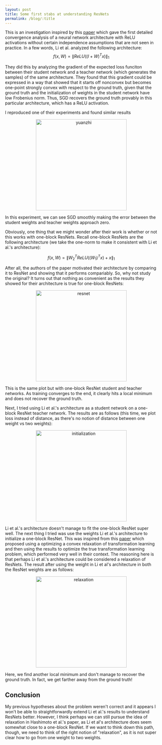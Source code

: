 ```yaml
---
layout: post
title: Some first stabs at understanding ResNets
permalink: /blog/:title
---
```


This is an investigation inspired by this [paper](https://arxiv.org/pdf/1705.09886.pdf) which gave the first detailed convergence analysis of a neural network architecture with ReLU activations without certain independence assumptions that are not seen in practice.  In a few words, Li et al. analyzed the following architecture:
$$
\begin{equation}
f(x, W) = \| ReLU((I + W)^{T}x) \|_{1}
\end{equation}
$$

They did this by analyzing the gradient of the expected loss funciton between their student network and a teacher network (which generates the samples) of the same architecture.  They found that this gradient could be expressed in a way that showed that it starts off nonconvex but becomes one-point strongly convex with respect to the ground truth, given that the ground truth and the initialization of weights in the student network have low Frobenius norm.  Thus, SGD recovers the ground truth provably in this particular architecture, which has a ReLU activation.

I reproduced one of their experiments and found similar results
<p style="text-align:center;">
<img src="{{site.url}}/images/yuanzhi.png" width="300" alt="yuanzhi">
</p>  

In this experiment, we can see SGD smoothly making the error between the student weights and teacher weights approach zero.

Obviously, one thing that we might wonder after their work is whether or not this works with one-block ResNets.  Recall one-block ResNets are the following architecture (we take the one-norm to make it consistent with Li et al.'s architecture):

$$
\begin{equation}
f(x, W) = \| W_{2}^{T}ReLU((W_{1})^{T}x) + x \|_{1}
\end{equation}
$$

After all, the authors of the paper motivated their architecture by comparing it to ResNet and showing that it performs compariably.  So, why not study the original?  It turns out that nothing as convenient as the results they showed for their architecture is true for one-block ResNets:

<p style="text-align:center;">
<img src="{{site.url}}/images/resnet.png" width="300" alt="resnet">
</p>  

This is the same plot but with one-block ResNet student and teacher networks.  As training converges to the end, it clearly hits a local minimum and does not recover the ground truth.

Next, I tried using Li et al.'s architecture as a student network on a one-block ResNet teacher network.  The results are as follows (this time, we plot loss instead of distance, as there's no notion of distance between one weight vs two weights):

<p style="text-align:center;">
<img src="{{site.url}}/images/yuanzhiOnResnet.png" width="300" alt="initialization">
</p>  

Li et al.'s architecture doesn't manage to fit the one-block ResNet super well.  The next thing I tried was use the weights Li et al.'s architecture to initialize a one-block ResNet.  This was inspired from this [paper](https://arxiv.org/pdf/1711.02226.pdf) which proposed using a optimizing a convex relaxation of transformation learning and then using the results to optimize the true transformation learning problem, which performed very well in their context.  The reasoning here is that perhaps Li et al.'s architecture could be considered a relaxation of ResNets.  The result after using the weight in Li et al's architecture in both the ResNet weights are as follows:

<p style="text-align:center;">
<img src="{{site.url}}/images/resnetafterinitial.png" width="300" alt="relaxation">
</p>  

Here, we find another local minimum and don't manage to recover the ground truth.  In fact, we get farther away from the ground truth!

## Conclusion

My previous hypotheses about the problem weren't correct and it appears I won't be able to straightforwardly extend Li et al.'s results to understand ResNets better.  However, I think perhaps we can still pursue the idea of relaxation in Hashimoto et al.'s paper, as Li et al's architecture does seem somewhat close to a one-block ResNet.  If we want to think down this path, though, we need to think of the right notion of "relaxation", as it is not super clear how to go from one weight to two weights.